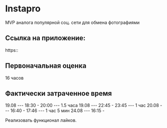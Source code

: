 # Instapro

MVP аналога популярной соц. сети для обмена фотографиями

## Ссылка на приложение:

https::

## Первоначальная оценка

16 часов

## Фактически затраченное время

19.08 --- 18:30 - 20:00 --- 1.5 часа 
19.08 --- 22:45 - 23:45 --- 1 час 
20.08 --- 16:40 - 17:46 --- 1 час 5 мин 
24.08 --- 16:15 - 



<!-- Интегрировать верстку списка постов с API. -->
<!-- Реализовать страницу добавления поста. -->
<!-- Реализовать страницу с постами конкретного юзера. -->

Реализовать функционал лайков.
